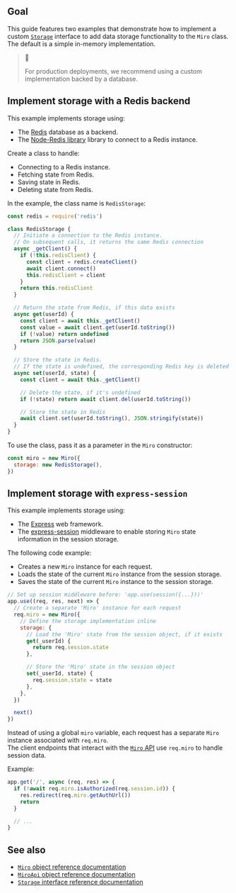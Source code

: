 ## Goal

This guide features two examples that demonstrate how to implement a custom [`Storage`](https://miroapp.github.io/api-clients/node/interfaces/index._internal_.Storage.html) interface to add data storage functionality to the `Miro` class. \
The default is a simple in-memory implementation.

> 🚧
>
> For production deployments, we recommend using a custom implementation backed by a database.

## Implement storage with a Redis backend

This example implements storage using:

- The [Redis](https://redis.io/) database as a backend.
- The [Node-Redis library](https://www.npmjs.com/package/redis) library to connect to a Redis instance.

Create a class to handle:

- Connecting to a Redis instance.
- Fetching state from Redis.
- Saving state in Redis.
- Deleting state from Redis.

In the example, the class name is `RedisStorage`:

```javascript
const redis = require('redis')

class RedisStorage {
  // Initiate a connection to the Redis instance.
  // On subsequent calls, it returns the same Redis connection
  async _getClient() {
    if (!this.redisClient) {
      const client = redis.createClient()
      await client.connect()
      this.redisClient = client
    }
    return this.redisClient
  }

  // Return the state from Redis, if this data exists
  async get(userId) {
    const client = await this._getClient()
    const value = await client.get(userId.toString())
    if (!value) return undefined
    return JSON.parse(value)
  }

  // Store the state in Redis.
  // If the state is undefined, the corresponding Redis key is deleted
  async set(userId, state) {
    const client = await this._getClient()

    // Delete the state, if it's undefined
    if (!state) return await client.del(userId.toString())

    // Store the state in Redis
    await client.set(userId.toString(), JSON.stringify(state))
  }
}
```

To use the class, pass it as a parameter in the `Miro` constructor:

```javascript
const miro = new Miro({
  storage: new RedisStorage(),
})
```

## Implement storage with `express-session`

This example implements storage using:

- The [Express](https://expressjs.com/) web framework.
- The [express-session](https://www.npmjs.com/package/express-session) middleware to enable storing `Miro` state information in the session storage.

The following code example:

- Creates a new `Miro` instance for each request.
- Loads the state of the current `Miro` instance from the session storage.
- Saves the state of the current `Miro` instance to the session storage.

```javascript
// Set up session middleware before: 'app.use(session({...}))'
app.use((req, res, next) => {
  // Create a separate 'Miro' instance for each request
  req.miro = new Miro({
    // Define the storage implementation inline
    storage: {
      // Load the 'Miro' state from the session object, if it exists
      get(_userId) {
        return req.session.state
      },

      // Store the 'Miro' state in the session object
      set(_userId, state) {
        req.session.state = state
      },
    },
  })

  next()
})
```

Instead of using a global `miro` variable, each request has a separate `Miro` instance associated with `req.miro`. \
The client endpoints that interact with the [`Miro` API](https://miroapp.github.io/api-clients/node/classes/index.Miro.html) use `req.miro` to handle session data.

Example:

```javascript
app.get('/', async (req, res) => {
  if (!await req.miro.isAuthorized(req.session.id)) {
    res.redirect(req.miro.getAuthUrl())
    return
  }

  // ...
}
```

## See also

- [`Miro` object reference documentation](https://miroapp.github.io/api-clients/node/classes/index.Miro.html)
- [`MiroApi` object reference documentation](https://miroapp.github.io/api-clients/node/classes/index.MiroApi.html)
- [`Storage` interface reference documentation](https://miroapp.github.io/api-clients/node/interfaces/index._internal_.Storage.html)
